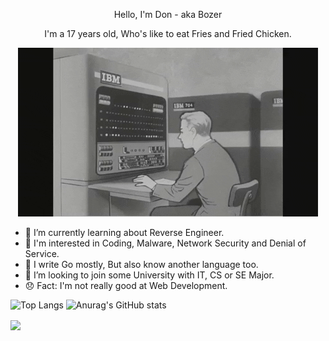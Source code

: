 <p align="center">
    Hello, I'm Don - aka Bozer
</p>

<p align="center">
    I'm a 17 years old, Who's like to eat Fries and Fried Chicken.
</p>

<p align="center">
    <img src="qweoiuqweiu.gif" alt="Typing">
</p>

- 🌱 I’m currently learning about Reverse Engineer.
- 🎩 I'm interested in Coding, Malware, Network Security and Denial of Service.
- 👾 I write Go mostly, But also know another language too.
- 🧢 I’m looking to join some University with IT, CS or SE Major.
- 😞 Fact: I'm not really good at Web Development.

![Top Langs](https://github-readme-stats.vercel.app/api/top-langs/?username=Boz3r&show_icons=true)
![Anurag's GitHub stats](https://github-readme-stats.vercel.app/api?username=Boz3r&show_icons=true)

<a href="https://github.com/Boz3r/Fatebot-v0.4">
    <img align="center" src="https://github-readme-stats.vercel.app/api/pin/?username=Boz3r&repo=Fatebot-v0.4&show_owner=true&show_icons=true"/>
</a>
